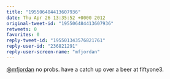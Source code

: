 ```yaml
---
title: "195506484413607936"
date: Thu Apr 26 13:35:52 +0000 2012
original-tweet-id: "195506484413607936"
retweets: 0
favorites: 0
reply-tweet-id: "195501343576821761"
reply-user-id: "236821291"
reply-user-screen-name: "mfjordan"
---
```

<a href="https://twitter.com/mfjordan">@mfjordan</a> no probs. have a catch up over a beer at fiftyone3.
